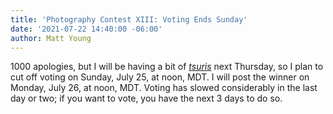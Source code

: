 ```yaml
---
title: 'Photography Contest XIII: Voting Ends Sunday'
date: '2021-07-22 14:40:00 -06:00'
author: Matt Young
---
```


1000 apologies, but I will be having a bit of <a href="https://www.merriam-webster.com/dictionary/tsuris"><i>tsuris</i></a> next Thursday, so I plan to cut off voting on Sunday, July 25, at noon, MDT. I will post the winner on Monday, July 26, at noon, MDT. Voting has slowed considerably in the last day or two; if you want to vote, you have the next 3 days to do so.
